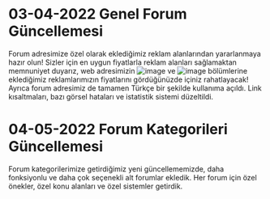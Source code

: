 # 03-04-2022 Genel Forum Güncellemesi
Forum adresimize özel olarak eklediğimiz reklam alanlarından yararlanmaya hazır olun! Sizler için en uygun fiyatlarla reklam alanları sağlamaktan memnuniyet duyarız, web adresimizin ![image](https://user-images.githubusercontent.com/50636585/166675844-9e24c257-d865-4793-871f-c52d6a708255.png) ve ![image](https://user-images.githubusercontent.com/50636585/166675897-85e4ee17-a7f5-4e73-9a37-216bf864ef92.png) bölümlerine eklediğimiz reklamlarımızın fiyatlarını gördüğünüzde içiniz rahatlayacak! Ayrıca forum adresimiz de tamamen Türkçe bir şekilde kullanıma açıldı. Link kısaltmaları, bazı görsel hataları ve istatistik sistemi düzeltildi.



# 04-05-2022 Forum Kategorileri Güncellemesi  
Forum kategorilerimize getirdiğimiz yeni güncellememizde, daha fonksiyonlu ve daha çok seçenekli alt forumlar ekledik. Her forum için özel önekler, özel konu alanları ve özel sistemler getirdik.
